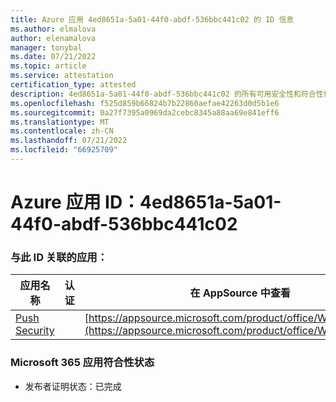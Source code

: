 ```yaml
---
title: Azure 应用 4ed8651a-5a01-44f0-abdf-536bbc441c02 的 ID 信息
ms.author: elmalova
author: elenamalova
manager: tonybal
ms.date: 07/21/2022
ms.topic: article
ms.service: attestation
certification_type: attested
description: 4ed8651a-5a01-44f0-abdf-536bbc441c02 的所有可用安全性和符合性信息。
ms.openlocfilehash: f525d859b66824b7b22860aefae42263d0d5b1e6
ms.sourcegitcommit: 0a27f7395a0969da2cebc8345a88aa69e841eff6
ms.translationtype: MT
ms.contentlocale: zh-CN
ms.lasthandoff: 07/21/2022
ms.locfileid: "66925709"
---
```

# <a name="azure-app-id-4ed8651a-5a01-44f0-abdf-536bbc441c02"></a>Azure 应用 ID：4ed8651a-5a01-44f0-abdf-536bbc441c02


### <a name="apps-associated-with-this-id"></a>与此 ID 关联的应用：
| **应用名称** | **认证** | **在 AppSource 中查看** |
|--------------|---------------|-----------------------|
| [Push Security](../forward/WA200002833.md) |  | [https://appsource.microsoft.com/product/office/WA200002833](https://appsource.microsoft.com/product/office/WA200002833) |

### <a name="microsoft-365-app-compliance-status"></a>Microsoft 365 应用符合性状态
- 发布者证明状态：已完成
